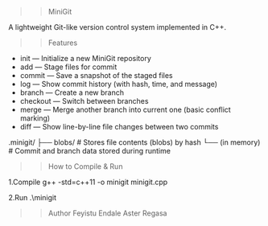 >> MiniGit

A lightweight Git-like version control system implemented in C++.

>> Features

- init — Initialize a new MiniGit repository
- add — Stage files for commit
- commit — Save a snapshot of the staged files
- log — Show commit history (with hash, time, and message)
- branch — Create a new branch
- checkout — Switch between branches
- merge — Merge another branch into current one (basic conflict marking)
- diff — Show line-by-line file changes between two commits


.minigit/ ├── blobs/         # Stores file contents (blobs) by hash └── (in memory)    # Commit and branch data stored during runtime

>> How to Compile & Run

1.Compile
g++ -std=c++11 -o minigit minigit.cpp

2.Run
.\minigit

>> Author
Feyistu Endale
Aster Regasa
